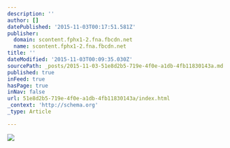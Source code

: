 ```yaml
---
description: ''
author: []
datePublished: '2015-11-03T00:17:51.581Z'
publisher:
  domain: scontent.fphx1-2.fna.fbcdn.net
  name: scontent.fphx1-2.fna.fbcdn.net
title: ''
dateModified: '2015-11-03T00:09:35.030Z'
sourcePath: _posts/2015-11-03-51e8d2b5-719e-4f0e-a1db-4fb11830143a.md
published: true
inFeed: true
hasPage: true
inNav: false
url: 51e8d2b5-719e-4f0e-a1db-4fb11830143a/index.html
_context: 'http://schema.org'
_type: Article

---
```

![](https://scontent.fphx1-2.fna.fbcdn.net/hphotos-xpt1/v/t1.0-9/12065765_1149229978422277_668659625711462912_n.jpg?oh=37ec632c8a2fb48c1088aade2f74957a&oe=56AFBF0E)